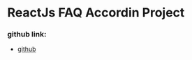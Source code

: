 # ReactJs FAQ Accordin Project

### github link: 
- [github](https://github.com/bishnuthapako/reactjs-faq-accordin)

